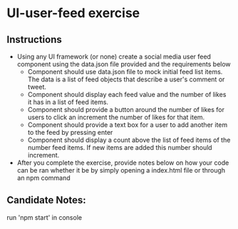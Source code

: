 # UI-user-feed exercise

## Instructions

- Using any UI framework (or none) create a social media user feed component using the data.json file provided and the requirements below
    - Component should use data.json file to mock initial feed list items. The data is a list of feed objects that describe a user's comment or tweet.
    - Component should display each feed value and the number of likes it has in a list of feed items.
    - Component should provide a button around the number of likes for users to click an increment the number of likes for that item.
    - Component should provide a text box for a user to add another item to the feed by pressing enter
    - Component should display a count above the list of feed items of the number feed items. If new items are added this number should increment.
- After you complete the exercise, provide notes below on how your code can be ran whether it be by simply opening a index.html file or through an npm command

## Candidate Notes:
run 'npm start' in console

